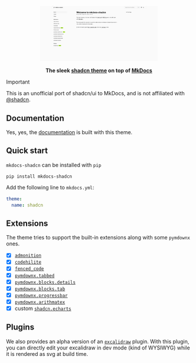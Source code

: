 <p align="center">
  <a href="https://asiffer.github.io/mkdocs-shadcn/">
    <img src="https://raw.githubusercontent.com/asiffer/mkdocs-shadcn/master/.github/assets/demo.gif" width="320" alt="mkdocs-shadcn">
  </a>
</p>

<p align="center">
    <b>The sleek <a href="https://ui.shadcn.com/">shadcn theme</a> on top of <a href="https://www.mkdocs.org/">MkDocs</a></b>
</p>

> [!IMPORTANT]  
> This is an unofficial port of shadcn/ui to MkDocs, and is not affiliated with [@shadcn](https://twitter.com/shadcn).


## Documentation

Yes, yes, the [documentation](https://asiffer.github.io/mkdocs-shadcn/) is built with this theme.

## Quick start

`mkdocs-shadcn` can be installed with `pip`

```shell
pip install mkdocs-shadcn
```

Add the following line to `mkdocs.yml`:

```yaml
theme:
  name: shadcn
```

## Extensions

The theme tries to support the built-in extensions along with some `pymdownx` ones. 

- [x] [`admonition`](https://python-markdown.github.io/extensions/admonition/)
- [x] [`codehilite`](https://python-markdown.github.io/extensions/code_hilite/)
- [x] [`fenced_code`](https://python-markdown.github.io/extensions/fenced_code_blocks/)
- [x] [`pymdownx.tabbed`](https://facelessuser.github.io/pymdown-extensions/extensions/tabbed/)
- [x] [`pymdownx.blocks.details`](https://facelessuser.github.io/pymdown-extensions/extensions/blocks/plugins/details/) 
- [x] [`pymdownx.blocks.tab`](https://facelessuser.github.io/pymdown-extensions/extensions/blocks/plugins/tab/) 
- [x] [`pymdownx.progressbar`](https://facelessuser.github.io/pymdown-extensions/extensions/progressbar/)
- [x] [`pymdownx.arithmatex`](https://facelessuser.github.io/pymdown-extensions/extensions/arithmatex/)
- [x] custom [`shadcn.echarts`](https://echarts.apache.org)

## Plugins

We also provides an alpha version of an [`excalidraw`](https://excalidraw.com/) plugin. With this plugin, you can directly edit your excalidraw in dev mode (kind of WYSIWYG) while it is rendered as svg at build time.
